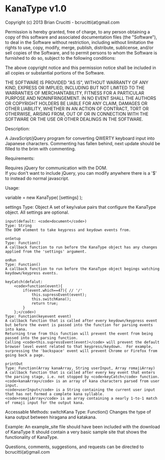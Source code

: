 KanaType v1.0
========
Copyright (c) 2013 Brian Crucitti - bcrucitti(at)gmail.com

Permission is hereby granted, free of charge, to any person obtaining a copy of 
this software and associated documentation files (the "Software"), to deal in 
the Software without restriction, including without limitation the rights to use,
copy, modify, merge, publish, distribute, sublicense, and/or sell copies of the 
Software, and to permit persons to whom the Software is furnished to do so, 
subject to the following conditions:

The above copyright notice and this permission notice shall be included in all 
copies or substantial portions of the Software.

THE SOFTWARE IS PROVIDED "AS IS", WITHOUT WARRANTY OF ANY KIND, EXPRESS OR 
IMPLIED, INCLUDING BUT NOT LIMITED TO THE WARRANTIES OF MERCHANTABILITY, 
FITNESS FOR A PARTICULAR PURPOSE AND NONINFRINGEMENT. IN NO EVENT SHALL THE 
AUTHORS OR COPYRIGHT HOLDERS BE LIABLE FOR ANY CLAIM, DAMAGES OR OTHER LIABILITY, 
WHETHER IN AN ACTION OF CONTRACT, TORT OR OTHERWISE, ARISING FROM, OUT OF OR IN 
CONNECTION WITH THE SOFTWARE OR THE USE OR OTHER DEALINGS IN THE SOFTWARE.

Description:

A JavaScript/jQuery program for converting QWERTY keyboard input into Japanese characters.
Commenting has fallen behind, next update should be filled to the brim with commenting.

Requirements:

Requires jQuery for communication with the DOM.  
	If you don't want to include jQuery, you can modify anywhere there is a '$' to instead do normal javascript.

	
Usage:

variable = new KanaType( [settings] );

settings
	Type: Object
	A set of key/value pairs that configure the KanaType object. All settings are optional.
	
	input(default: <code>document</code>)
	Type: String
	The DOM element to take keypress and keydown events from.
	
	onSetup
	Type: Function()
	A callback function to run before the KanaType object has any changes applied from the 'settings' argument.
	
	onRun
	Type: Function()
	A callback function to run before the KanaType object begings watching keydown/keypress events.
	
	keyCatch(defalut: 
		<code>function(event){
			if(event.which==47){ // '/'
				this.supressEvent(event);
				this.switchKana();
				return true;
			}
		};</code>)
	Type: Function(keyevent event)
	A callback function that is called after every keydown/keypress event but before the event is passed into the function for parsing events into kana.
	Returning true from this function will prevent the event from being passed into the parsing function.
	Calling <code>this.supressEvent(event)</code> will prevent the default browser level event related to that keypress/keydown.  For example, surpressing the 'backspace' event will prevent Chrome or Firefox from going back a page.
	
	printOut
	Type: Function(Array kanaArray, String userInput, Array romajiArray)
	A callback function that is called after every key event that enters the parsing stage, i.e. not stopped by <code>keyCatch</code> function.
	<code>kanaArray</code> is an array of kana characters parsed from user input.
	<code>userInput</code> is a String containing the current user input that has not formed a complete kana syllable.
	<code>romajiArray</code> is an array containing a nearly 1-to-1 match of romaji input for the output kana.


Accessable Methods:
switchKana
Type: Function()
Changes the type of kana output between hiragana and katakana.


Example:
An example_site file should have been included with the download of KanaType
It should contain a very basic sample site that shows the functionality of KanaType.

<script type="text/javascript" >
$("document").ready(function(){

$("#inpt").focus();

kt = new KanaType({
	input:'#inpt',
	keyCatch : function(event){
		if(event.which==32){ //spacebar
			return true;
		}
		if(event.which==13){ //enter
			return true;
		}
		if(event.which==47){ // '/'
			this.switchKana();
			return true;
		}
	},
	printOut : function(kanaArray, userInput, romajiArray){
		var t = this;
		output = kanaArray.join("")+userInput;
		$(t.input).val(output);
	}
});

});
</script>




Questions, comments, suggestions, and requests can be directed to bcrucitti(at)gmail.com